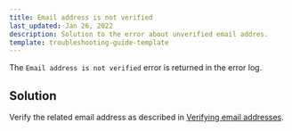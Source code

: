```yaml
---
title: Email address is not verified
last_updated: Jan 26, 2022
description: Solution to the error about unverified email addres.
template: troubleshooting-guide-template
---
```



The `Email address is not verified` error is returned in the error log.

## Solution

Verify the related email address as described in [Verifying email addresses](/docs/cloud/dev/spryker-cloud-commerce-os/verifying-email-addresses.html).
